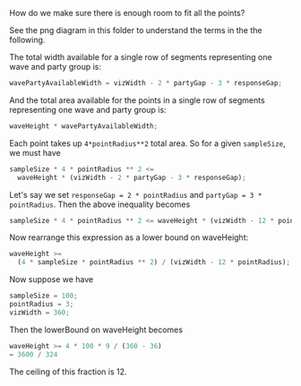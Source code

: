 How do we make sure there is enough room to fit all the points?

See the png diagram in this folder to understand the terms in the the following.

The total width available for a single row of segments representing one wave and party group is:

```js
wavePartyAvailableWidth = vizWidth - 2 * partyGap - 3 * responseGap;
```

And the total area available for the points in a single row of segments representing one wave and party group is:

```js
waveHeight * wavePartyAvailableWidth;
```

Each point takes up `4*pointRadius**2` total area. So for a given `sampleSize`, we must have

```js
sampleSize * 4 * pointRadius ** 2 <=
  waveHeight * (vizWidth - 2 * partyGap - 3 * responseGap);
```

Let's say we set `responseGap = 2 * pointRadius` and `partyGap = 3 * pointRadius`. Then the above inequality becomes

```js
sampleSize * 4 * pointRadius ** 2 <= waveHeight * (vizWidth - 12 * pointRadius);
```

Now rearrange this expression as a lower bound on waveHeight:

```js
waveHeight >=
  (4 * sampleSize * pointRadius ** 2) / (vizWidth - 12 * pointRadius);
```

Now suppose we have

```js
sampleSize = 100;
pointRadius = 3;
vizWidth = 360;
```

Then the lowerBound on waveHeight becomes

```js
waveHeight >= 4 * 100 * 9 / (360 - 36)
= 3600 / 324
```

The ceiling of this fraction is 12.
